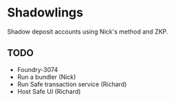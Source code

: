 # Shadowlings

Shadow deposit accounts using Nick's method and ZKP.

## TODO

- Foundry-3074
- Run a bundler (Nick)
- Run Safe transaction service (Richard)
- Host Safe UI (Richard)
